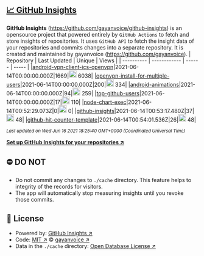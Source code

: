 ## [:chart_with_upwards_trend: GitHub Insights](https://github.com/gayanvoice/github-insights)
**GitHub Insights** (https://github.com/gayanvoice/github-insights) is an opensource project that powered entirely by  `GitHub Actions` to fetch and store insights of repositories.
It uses `GitHub API` to fetch the insight data of your repositories and commits changes into a separate repository. It is created and maintained by gayanvoice (https://github.com/gayanvoice).
| Repository | Last Updated | Unique | Views |
 | ---------- | ------------ | ------ | ----- |
|[android-vpn-client-ics-openvpn](https://github.com/gayanvoice/insights/tree/master/readme/207237845/week.md)|2021-06-14T00:00:00.000Z|1669|<img alt="Response time graph" src="https://github.com/gayanvoice/insights/raw/master/graph/207237845/small/week.png" height="20"> 6038|
|[openvpn-install-for-multiple-users](https://github.com/gayanvoice/insights/tree/master/readme/208378302/week.md)|2021-06-14T00:00:00.000Z|200|<img alt="Response time graph" src="https://github.com/gayanvoice/insights/raw/master/graph/208378302/small/week.png" height="20"> 334|
|[android-animations](https://github.com/gayanvoice/insights/tree/master/readme/209241190/week.md)|2021-06-14T00:00:00.000Z|94|<img alt="Response time graph" src="https://github.com/gayanvoice/insights/raw/master/graph/209241190/small/week.png" height="20"> 259|
|[top-github-users](https://github.com/gayanvoice/insights/tree/master/readme/373383893/week.md)|2021-06-14T00:00:00.000Z|17|<img alt="Response time graph" src="https://github.com/gayanvoice/insights/raw/master/graph/373383893/small/week.png" height="20"> 110|
|[node-chart-exec](https://github.com/gayanvoice/insights/tree/master/readme/370678191/week.md)|2021-06-14T00:52:29.073Z|0|<img alt="Response time graph" src="https://github.com/gayanvoice/insights/raw/master/graph/370678191/small/week.png" height="20"> 0|
|[github-insights](https://github.com/gayanvoice/insights/tree/master/readme/372371373/week.md)|2021-06-14T00:53:17.480Z|37|<img alt="Response time graph" src="https://github.com/gayanvoice/insights/raw/master/graph/372371373/small/week.png" height="20"> 48|
|[github-hit-counter-template](https://github.com/gayanvoice/insights/tree/master/readme/372372861/week.md)|2021-06-14T00:54:01.536Z|26|<img alt="Response time graph" src="https://github.com/gayanvoice/insights/raw/master/graph/372372861/small/week.png" height="20"> 48|

<small><i>Last updated on Wed Jun 16 2021 18:25:40 GMT+0000 (Coordinated Universal Time)</i></small>

[**Set up GitHub Insights for your repositories ↗️**](https://github.com/gayanvoice/github-insights)
## ⛔ DO NOT
- Do not commit any changes to `./cache` directory. This feature helps to integrity of the records for visitors.
- The app will automatically stop measuring insights until you revoke those commits.
## 📄 License
- Powered by: [GitHub Insights ↗️](https://github.com/gayanvoice/github-insights)
- Code: [MIT ↗️](./LICENSE) © [gayanvoice ↗️](https://github.com/gayanvoice)
- Data in the `./cache` directory: [Open Database License ↗️](https://opendatacommons.org/licenses/odbl/1-0/)
